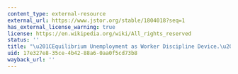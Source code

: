 ```yaml
---
content_type: external-resource
external_url: https://www.jstor.org/stable/1804018?seq=1
has_external_license_warning: true
license: https://en.wikipedia.org/wiki/All_rights_reserved
status: ''
title: "\u201CEquilibrium Unemployment as Worker Discipline Device.\u201D"
uid: 17e327e8-35ce-4b42-88a6-0aa0f5cd73b8
wayback_url: ''
---
```

